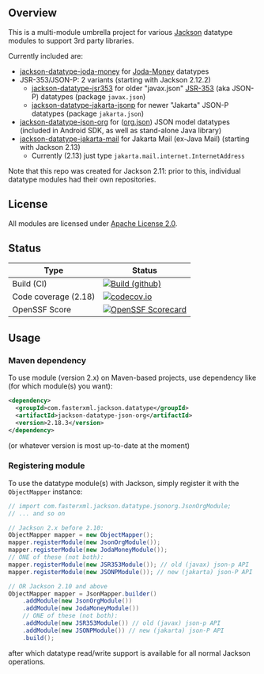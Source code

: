 ## Overview

This is a multi-module umbrella project for various [Jackson](../../../jackson)
datatype modules to support 3rd party libraries.

Currently included are:

* [jackson-datatype-joda-money](joda-money/) for [Joda-Money](https://www.joda.org/joda-money/) datatypes
* JSR-353/JSON-P: 2 variants (starting with Jackson 2.12.2)
    * [jackson-datatype-jsr353](jsr-353/) for older "javax.json" [JSR-353](https://www.jcp.org/en/jsr/detail?id=353) (aka JSON-P) datatypes (package `javax.json`)
    * [jackson-datatype-jakarta-jsonp](jakarta-jsonp/) for newer "Jakarta" JSON-P datatypes (package `jakarta.json`)
* [jackson-datatype-json-org](json-org/) for ([org.json](http://json.org/java)) JSON model datatypes (included in Android SDK, as well as stand-alone Java library)
* [jackson-datatype-jakarta-mail](jakarta-mail/) for Jakarta Mail (ex-Java Mail) (starting with Jackson 2.13)
    * Currently (2.13) just type `jakarta.mail.internet.InternetAddress`

Note that this repo was created for Jackson 2.11: prior to this, individual datatype
modules had their own repositories.

## License

All modules are licensed under [Apache License 2.0](http://www.apache.org/licenses/LICENSE-2.0.txt).

## Status

| Type | Status |
| ---- | ------ |
| Build (CI) | [![Build (github)](https://github.com/FasterXML/jackson-datatypes-misc/actions/workflows/main.yml/badge.svg)](https://github.com/FasterXML/jackson-datatypes-misc/actions/workflows/main.yml) |
| Code coverage (2.18) | [![codecov.io](https://codecov.io/github/FasterXML/jackson-datatypes-misc/coverage.svg?branch=2.18)](https://codecov.io/github/FasterXML/jackson-datatypes-misc?branch=2.18) |
| OpenSSF Score | [![OpenSSF Scorecard](https://api.securityscorecards.dev/projects/github.com/FasterXML/jackson-datatypes-misc/badge)](https://securityscorecards.dev/viewer/?uri=github.com/FasterXML/jackson-datatypes-misc) |


## Usage

### Maven dependency

To use module (version 2.x) on Maven-based projects, use dependency like
(for which module(s) you want):

```xml
<dependency>
  <groupId>com.fasterxml.jackson.datatype</groupId>
  <artifactId>jackson-datatype-json-org</artifactId>
  <version>2.18.3</version>
</dependency>
```

(or whatever version is most up-to-date at the moment)

### Registering module

To use the datatype module(s) with Jackson, simply register it
with the `ObjectMapper` instance:

```java
// import com.fasterxml.jackson.datatype.jsonorg.JsonOrgModule;
// ... and so on

// Jackson 2.x before 2.10:
ObjectMapper mapper = new ObjectMapper();
mapper.registerModule(new JsonOrgModule());
mapper.registerModule(new JodaMoneyModule());
// ONE of these (not both):
mapper.registerModule(new JSR353Module()); // old (javax) json-p API
mapper.registerModule(new JSONPModule()); // new (jakarta) json-P API

// OR Jackson 2.10 and above
ObjectMapper mapper = JsonMapper.builder()
    .addModule(new JsonOrgModule())
    .addModule(new JodaMoneyModule())
    // ONE of these (not both):
    .addModule(new JSR353Module()) // old (javax) json-p API
    .addModule(new JSONPModule()) // new (jakarta) json-P API
    .build();
```

after which datatype read/write support is available for all normal Jackson operations.
